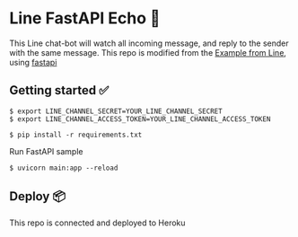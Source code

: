 # Line FastAPI Echo :robot:

This Line chat-bot will watch all incoming message, and reply to the sender with the same message. This repo is modified from the [Example from Line](https://github.com/line/line-bot-sdk-python/tree/master/examples/fastapi-echo), using [fastapi](https://fastapi.tiangolo.com/)

## Getting started :white_check_mark:

```
$ export LINE_CHANNEL_SECRET=YOUR_LINE_CHANNEL_SECRET
$ export LINE_CHANNEL_ACCESS_TOKEN=YOUR_LINE_CHANNEL_ACCESS_TOKEN

$ pip install -r requirements.txt
```

Run FastAPI sample

```
$ uvicorn main:app --reload
```

## Deploy :package:
This repo is connected and deployed to Heroku